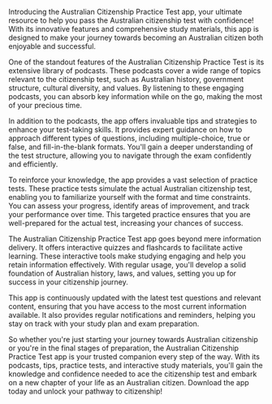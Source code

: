 Introducing the Australian Citizenship Practice Test app, your ultimate resource to help you pass the Australian citizenship test with confidence! With its innovative features and comprehensive study materials, this app is designed to make your journey towards becoming an Australian citizen both enjoyable and successful.

One of the standout features of the Australian Citizenship Practice Test is its extensive library of podcasts. These podcasts cover a wide range of topics relevant to the citizenship test, such as Australian history, government structure, cultural diversity, and values. By listening to these engaging podcasts, you can absorb key information while on the go, making the most of your precious time.

In addition to the podcasts, the app offers invaluable tips and strategies to enhance your test-taking skills. It provides expert guidance on how to approach different types of questions, including multiple-choice, true or false, and fill-in-the-blank formats. You'll gain a deeper understanding of the test structure, allowing you to navigate through the exam confidently and efficiently.

To reinforce your knowledge, the app provides a vast selection of practice tests. These practice tests simulate the actual Australian citizenship test, enabling you to familiarize yourself with the format and time constraints. You can assess your progress, identify areas of improvement, and track your performance over time. This targeted practice ensures that you are well-prepared for the actual test, increasing your chances of success.

The Australian Citizenship Practice Test app goes beyond mere information delivery. It offers interactive quizzes and flashcards to facilitate active learning. These interactive tools make studying engaging and help you retain information effectively. With regular usage, you'll develop a solid foundation of Australian history, laws, and values, setting you up for success in your citizenship journey.

This app is continuously updated with the latest test questions and relevant content, ensuring that you have access to the most current information available. It also provides regular notifications and reminders, helping you stay on track with your study plan and exam preparation.

So whether you're just starting your journey towards Australian citizenship or you're in the final stages of preparation, the Australian Citizenship Practice Test app is your trusted companion every step of the way. With its podcasts, tips, practice tests, and interactive study materials, you'll gain the knowledge and confidence needed to ace the citizenship test and embark on a new chapter of your life as an Australian citizen. Download the app today and unlock your pathway to citizenship!
